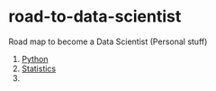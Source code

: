 # road-to-data-scientist
Road map to become a Data Scientist (Personal stuff)

1. [Python](https://github.com/muhammadtaqi/intro2py)
2. [Statistics](https://github.com/muhammadtaqi/intro2statistics)
3. 
